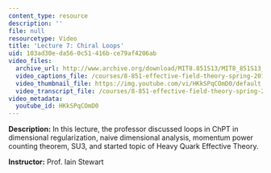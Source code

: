 ```yaml
---
content_type: resource
description: ''
file: null
resourcetype: Video
title: 'Lecture 7: Chiral Loops'
uid: 103ad30e-da56-0c51-416b-ce79af4206ab
video_files:
  archive_url: http://www.archive.org/download/MIT8.851S13/MIT8_851S13_lec07_300k.mp4
  video_captions_file: /courses/8-851-effective-field-theory-spring-2013/618035aac7fc57aa94c8522a554da9f4_HKkSPqCOmD0.vtt
  video_thumbnail_file: https://img.youtube.com/vi/HKkSPqCOmD0/default.jpg
  video_transcript_file: /courses/8-851-effective-field-theory-spring-2013/1382f29c76c80ef3f6e3c0c34fd5cd0c_HKkSPqCOmD0.pdf
video_metadata:
  youtube_id: HKkSPqCOmD0
---
```


**Description:** In this lecture, the professor discussed loops in ChPT in dimensional regularization, naive dimensional analysis, momentum power counting theorem, SU3, and started topic of Heavy Quark Effective Theory.

**Instructor:** Prof. Iain Stewart
